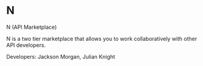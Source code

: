 N
=

N (API Marketplace)

N is a two tier marketplace that allows you to work collaboratively with other
API developers.

Developers: Jackson Morgan, Julian Knight
